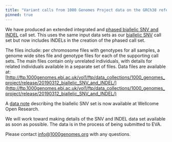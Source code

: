 ```yaml
---
title: "Variant calls from 1000 Genomes Project data on the GRCh38 reference assembly - updates"
pinned: true
---
```


We have produced an extended integrated and [phased biallelic SNV and INDEL](http://ftp.1000genomes.ebi.ac.uk/vol1/ftp/data_collections/1000_genomes_project/release/20190312_biallelic_SNV_and_INDEL/) call set. This uses the same input data sets as our [biallelic SNV](http://ftp.1000genomes.ebi.ac.uk/vol1/ftp/data_collections/1000_genomes_project/release/20181203_biallelic_SNV/) call set but now includes INDELs in the creation of the phased call set.

The files include: per chromosome files with genotypes for all samples, a genome wide sites file and genotype files for each of the supporting call sets. The main files contain only unrelated individuals, with details for related individuals available in a separate set of files.
Data files are available at: [http://ftp.1000genomes.ebi.ac.uk/vol1/ftp/data_collections/1000_genomes_project/release/20190312_biallelic_SNV_and_INDEL/](http://ftp.1000genomes.ebi.ac.uk/vol1/ftp/data_collections/1000_genomes_project/release/20190312_biallelic_SNV_and_INDEL/)

A [data note](https://wellcomeopenresearch.org/articles/4-50/) describing the biallelic SNV set is now available at Wellcome Open Research.

We will work toward making details of the SNV and INDEL data set available as soon as possible. The data is in the process of being submitted to EVA. 

Please contact info@1000genomes.org with any questions.
